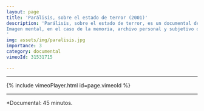 ```yaml
---
layout: page
title: 'Parálisis, sobre el estado de terror (2001)' 
description: 'Parálisis, sobre el estado de terror, es un documental de creación sobre nuestros sistemas de archivación y registro. Sobre la función de la imagen en la construcción de nuestro pasado.
Imagen mental, en el caso de la memoria, archivo personal y subjetivo de una experiencia histórica única, que en la explosión de su relato genera aquello que llamamos ”el testimonio”.
'
img: assets/img/paralisis.jpg
importance: 3
category: documental
vimeoId: 31531715

---
```

<hr />
{% include vimeoPlayer.html id=page.vimeoId %}
<hr />



*Documental: 45 minutos.


